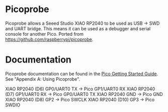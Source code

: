 # Picoprobe
  Picoprobe allows a Seeed Studio XIAO RP2040 to be used as USB -> SWD and UART bridge. This means it can be used as a debugger and serial console for another Pico.
  Ported from https://github.com/raspberrypi/picoprobe.

# Documentation
Picoprobe documentation can be found in the [Pico Getting Started Guide](https://datasheets.raspberrypi.com/pico/getting-started-with-pico.pdf). See "Appendix A: Using Picoprobe".

XIAO RP2040 (D6) GP0/UART0 TX -> Pico GP1/UART0 RX
XIAO RP2040 (D7) GP1/UART0 RX -> Pico GP0/UART0 TX
XIAO RP2040 GND -> Pico GND
XIAO RP2040 (D8) GP2 -> Pico SWCLK
XIAO RP2040 (D10) GP3 -> Pico SWDIO
